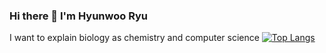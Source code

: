 ### Hi there 👋 I'm Hyunwoo Ryu
I want to explain biology as chemistry and computer science
[![Top Langs](https://github-readme-stats.vercel.app/api/top-langs/?username=Chemical118&layout=compact)](https://github.com/anuraghazra/github-readme-stats)
<!--
**Chemical118/Chemical118** is a ✨ _special_ ✨ repository because its `README.md` (this file) appears on your GitHub profile.

Here are some ideas to get you started:

- 🔭 I’m currently working on ...
- 🌱 I’m currently learning ...
- 👯 I’m looking to collaborate on ...
- 🤔 I’m looking for help with ...
- 💬 Ask me about ...
- 📫 How to reach me: ...
- 😄 Pronouns: ...
- ⚡ Fun fact: ...
-->
